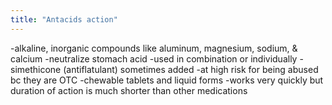```yaml
---
title: "Antacids action"
---
```

-alkaline, inorganic compounds like aluminum, magnesium, sodium, &amp; calcium
-neutralize stomach acid
-used in combination or individually
-simethicone (antiflatulant) sometimes added
-at high risk for being abused bc they are OTC
-chewable tablets and liquid forms
-works very quickly but duration of action is much shorter than other medications

